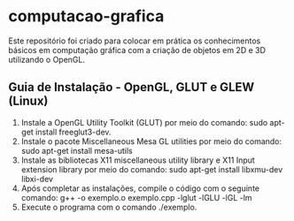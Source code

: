 # computacao-grafica

Este repositório foi criado para colocar em prática os conhecimentos básicos em computação gráfica com a criação de objetos em 2D e 3D utilizando o OpenGL.

## Guia de Instalação - OpenGL, GLUT e GLEW (Linux)

1. Instale a OpenGL Utility Toolkit (GLUT) por meio do comando: sudo apt-get install freeglut3-dev.
2. Instale o pacote Miscellaneous Mesa GL utilities por meio do comando: sudo apt-get install mesa-utils
3. Instale as bibliotecas X11 miscellaneous utility library e X11 Input extension library por meio do comando: sudo apt-get install libxmu-dev libxi-dev
4. Após completar as instalações, compile o código com o seguinte comando: g++ -o exemplo.o exemplo.cpp -lglut -lGLU -lGL -lm
5. Execute o programa com o comando ./exemplo.
